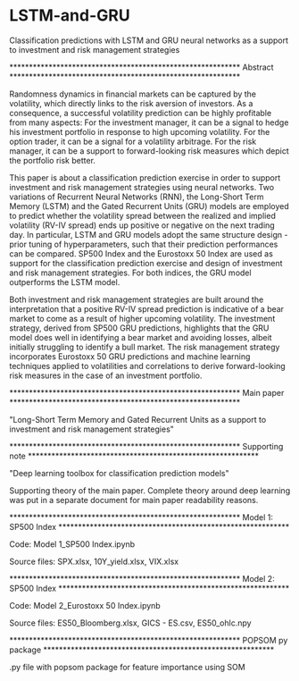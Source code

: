 # LSTM-and-GRU

Classification predictions with LSTM and GRU neural networks as a support to investment and risk management strategies

*********************************************************** Abstract ***********************************************************

Randomness dynamics in financial markets can be captured by the volatility, which directly links to the risk aversion of investors. As a consequence, a successful volatility prediction can be highly profitable from many aspects: For the investment manager, it can be a signal to hedge his investment portfolio in response to high upcoming volatility. For the option trader, it can be a signal for a volatility arbitrage. For the risk manager, it can be a support to forward-looking risk measures which depict the portfolio risk better.

This paper is about a classification prediction exercise in order to support investment and risk management strategies using neural networks. Two variations of Recurrent Neural Networks (RNN), the Long-Short Term Memory (LSTM) and the Gated Recurrent Units (GRU) models are employed to predict whether the volatility spread between the realized and implied volatility (RV-IV spread) ends up positive or negative on the next trading day. In particular, LSTM and GRU models adopt the same structure design - prior tuning of hyperparameters, such that their prediction performances can be compared. SP500 Index and the Eurostoxx 50 Index are used as support for the classification prediction exercise and design of investment and risk management strategies. For both indices, the GRU model outperforms the LSTM model. 

Both investment and risk management strategies are built around the interpretation that a positive RV-IV spread prediction is indicative of a bear market to come as a result of higher upcoming volatility. The investment strategy, derived from SP500 GRU predictions, highlights that the GRU model does well in identifying a bear market and avoiding losses, albeit initially struggling to identify a bull market. The risk management strategy incorporates Eurostoxx 50 GRU predictions and machine learning techniques applied to volatilities and correlations to derive forward-looking risk measures in the case of an investment portfolio.
 

*********************************************************** Main paper ***********************************************************

"Long-Short Term Memory and Gated Recurrent Units as a support to investment and risk management strategies"

*********************************************************** Supporting note ***********************************************************

"Deep learning toolbox for classification prediction models"

Supporting theory of the main paper. Complete theory around deep learning was put in a separate document for main paper readability reasons.

*********************************************************** Model 1: SP500 Index ***********************************************************

Code: Model 1_SP500 Index.ipynb

Source files: SPX.xlsx, 10Y_yield.xlsx, VIX.xlsx

*********************************************************** Model 2: SP500 Index ***********************************************************

Code: Model 2_Eurostoxx 50 Index.ipynb

Source files: ES50_Bloomberg.xlsx, GICS - ES.csv, ES50_ohlc.npy

*********************************************************** POPSOM py package ***********************************************************

.py file with popsom package for feature importance using SOM
